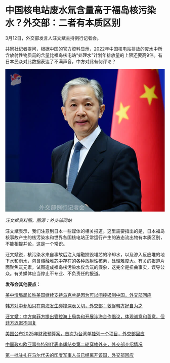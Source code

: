 # 中国核电站废水氚含量高于福岛核污染水？外交部：二者有本质区别

3月12日，外交部发言人汪文斌主持例行记者会。

共同社记者提问，根据中国的官方资料显示，2022年中国核电站排放的废水中所含放射性物质氚的含量比福岛核电站“处理水”计划年排放量的上限还要高9倍。有日本民众对此数据表达了不满声音，中方对此有何评论？

![ff178679f706d1ef968c3f85b6777ea2.jpg](https://raw.githubusercontent.com/qqhsx/qqnews_image/main/2024/03/12/中国核电站废水氚含量高于福岛核污染水？外交部：二者有本质区别/ff178679f706d1ef968c3f85b6777ea2.jpg)

_汪文斌资料图。图源：外交部网站_

汪文斌表示，我们注意到日本一些媒体的相关报道。这里需要指出的是，日本福岛核事故产生的核污染水和世界各国核电站正常运行产生的液态流出物有本质区别，不能相提并论，这是一个常识。

汪文斌说，核污染水来自事故后注入熔融损毁堆芯的冷却水，以及渗入反应堆的地下水和雨水，包含熔融堆芯中存在的各种放射性核素，处理难度大。有关的报道片面聚焦氚元素，试图造成福岛核污染水仅含氚的假象，这完全是扭曲事实，误导公众。有关媒体应当停止不专业、不负责任的报道。

**发布会其他要点：**

[美中情局局长称美国继续支持乌克兰是因为可以间接遏制中国，外交部回应](https://news.qq.com/rain/a/20240312A05HGC00)

[韩方对中菲船只在南海发生碰撞深表关切，外交部：敦促韩方好自为之](https://news.qq.com/rain/a/20240312A05I6E00)

[汪文斌：中方向菲方提出管控海上局势和开展涉海合作倡议，体现诚意和善意，但菲方迟迟不回复](https://news.qq.com/rain/a/20240312A05IBM00)

[美国公布2025年财政预算案，首次为台湾单独列一个项目，外交部回应](https://news.qq.com/rain/a/20240312A05IHO00)

[中国政府欧亚事务特别代表李辉结束第二轮穿梭外交，外交部介绍情况](https://news.qq.com/rain/a/20240312A05ITD00)

[第一批驻扎在马尔代夫的印度军事人员已经离开该国，外交部回应](https://news.qq.com/rain/a/20240312A05J4A00)

